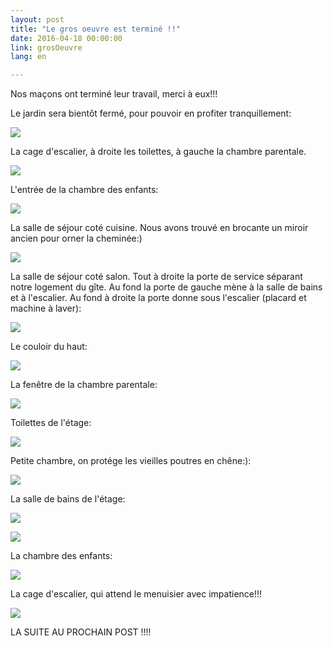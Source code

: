 ```yaml
---
layout: post
title: "Le gros oeuvre est terminé !!"
date: 2016-04-18 00:00:00
link: grosOeuvre
lang: en

---
```


Nos maçons ont terminé leur travail, merci à eux!!!

Le jardin sera bientôt fermé, pour pouvoir en  profiter tranquillement: 

![](/images/20160418_Photo0378.jpg)

La cage d'escalier, à droite les toilettes, à gauche la chambre parentale.

![](/images/20160418_Photo0380.jpg)

L'entrée de la chambre des enfants:

![](/images/20160418_Photo0381.jpg)

La salle de séjour coté cuisine. Nous avons trouvé en brocante un miroir ancien pour orner la cheminée:)

![](/images/20160418_Photo0390.jpg)

La salle de séjour coté salon. Tout à droite la porte de service séparant notre logement du gîte. Au fond la porte de gauche mène à la salle de bains et à l'escalier. Au fond à droite la porte donne sous l'escalier (placard et machine à laver):

![](/images/20160418_Photo0391.jpg)

Le couloir du haut:

![](/images/20160418_Photo0392.jpg)

La fenêtre de la chambre parentale:

![](/images/20160418_Photo0393.jpg)

Toilettes de l'étage:

![](/images/20160418_Photo0394.jpg)

Petite chambre, on protége les vieilles poutres en chêne:):

![](/images/20160418_Photo0395.jpg)

La salle de bains de l'étage:

![](/images/20160418_Photo0396.jpg)

![](/images/20160418_Photo0397.jpg)

La chambre des enfants:

![](/images/20160418_Photo0399.jpg)

La cage d'escalier, qui attend le menuisier avec impatience!!!

![](/images/20160418_Photo0400.jpg)

LA SUITE AU PROCHAIN POST !!!!
